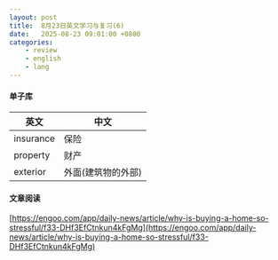```yaml
---
layout: post
title:  8月23日英文学习与复习(6)
date:   2025-08-23 09:01:00 +0800
categories: 
    - review
    - english
    - lang
---
```


#### 单子库

英文 | 中文
-- | --
insurance | 保险
property | 财产
exterior | 外面(建筑物的外部)

#### 文章阅读

[https://engoo.com/app/daily-news/article/why-is-buying-a-home-so-stressful/f33-DHf3EfCtnkun4kFgMg](https://engoo.com/app/daily-news/article/why-is-buying-a-home-so-stressful/f33-DHf3EfCtnkun4kFgMg)